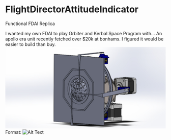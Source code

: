 # FlightDirectorAttitudeIndicator
Functional FDAI Replica

I wanted my own FDAI to play Orbiter and Kerbal Space Program with... An apollo era unit recently fetched over $20k at bonhams.
I figured it would be easier to build than buy.
![FDAI_V2](https://github.com/alex555155/FlightDirectorAttitudeIndicator/blob/master/1.JPG?raw=true)
Format: ![Alt Text](url)
